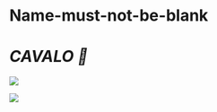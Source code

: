 # Name-must-not-be-blank
# *_CAVALO 🐴_*


![](https://media.tenor.com/RU7Y5I-aZJIAAAAC/cavalo-horse.gif)


![](https://media.tenor.com/SlyuVaDqEdMAAAAd/lizard-dancing-xd.gif)
